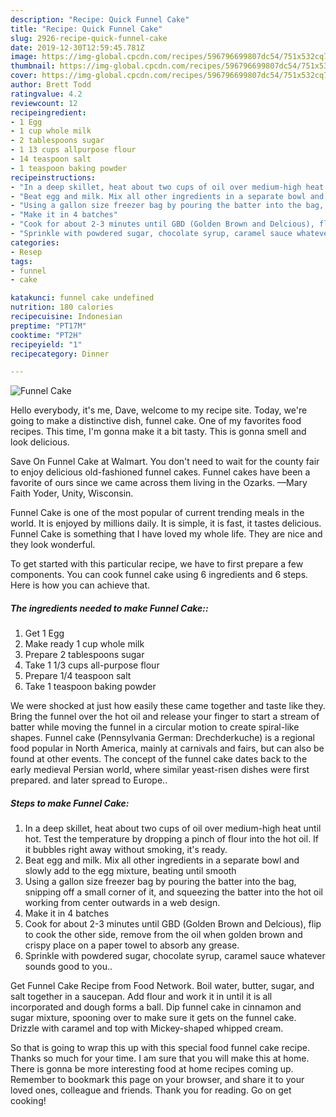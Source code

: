 ```yaml
---
description: "Recipe: Quick Funnel Cake"
title: "Recipe: Quick Funnel Cake"
slug: 2926-recipe-quick-funnel-cake
date: 2019-12-30T12:59:45.781Z
image: https://img-global.cpcdn.com/recipes/596796699807dc54/751x532cq70/funnel-cake-recipe-main-photo.jpg
thumbnail: https://img-global.cpcdn.com/recipes/596796699807dc54/751x532cq70/funnel-cake-recipe-main-photo.jpg
cover: https://img-global.cpcdn.com/recipes/596796699807dc54/751x532cq70/funnel-cake-recipe-main-photo.jpg
author: Brett Todd
ratingvalue: 4.2
reviewcount: 12
recipeingredient:
- 1 Egg
- 1 cup whole milk
- 2 tablespoons sugar
- 1 13 cups allpurpose flour
- 14 teaspoon salt
- 1 teaspoon baking powder
recipeinstructions:
- "In a deep skillet, heat about two cups of oil over medium-high heat until hot. Test the temperature by dropping a pinch of flour into the hot oil. If it bubbles right away without smoking, it&#39;s ready."
- "Beat egg and milk. Mix all other ingredients in a separate bowl and slowly add to the egg mixture, beating until smooth"
- "Using a gallon size freezer bag by pouring the batter into the bag, snipping off a small corner of it, and squeezing the batter into the hot oil working from center outwards in a web design."
- "Make it in 4 batches"
- "Cook for about 2-3 minutes until GBD (Golden Brown and Delcious), flip to cook the other side, remove from the oil when golden brown and crispy place on a paper towel to absorb any grease."
- "Sprinkle with powdered sugar, chocolate syrup, caramel sauce whatever sounds good to you.."
categories:
- Resep
tags:
- funnel
- cake

katakunci: funnel cake undefined
nutrition: 180 calories
recipecuisine: Indonesian
preptime: "PT17M"
cooktime: "PT2H"
recipeyield: "1"
recipecategory: Dinner

---
```



![Funnel Cake](https://img-global.cpcdn.com/recipes/596796699807dc54/751x532cq70/funnel-cake-recipe-main-photo.jpg)

Hello everybody, it's me, Dave, welcome to my recipe site. Today, we're going to make a distinctive dish, funnel cake. One of my favorites food recipes. This time, I'm gonna make it a bit tasty. This is gonna smell and look delicious.

Save On Funnel Cake at Walmart. You don&#39;t need to wait for the county fair to enjoy delicious old-fashioned funnel cakes. Funnel cakes have been a favorite of ours since we came across them living in the Ozarks. —Mary Faith Yoder, Unity, Wisconsin.

Funnel Cake is one of the most popular of current trending meals in the world. It is enjoyed by millions daily. It is simple, it is fast, it tastes delicious. Funnel Cake is something that I have loved my whole life. They are nice and they look wonderful.


To get started with this particular recipe, we have to first prepare a few components. You can cook funnel cake using 6 ingredients and 6 steps. Here is how you can achieve that.

##### The ingredients needed to make Funnel Cake::

1. Get 1 Egg
1. Make ready 1 cup whole milk
1. Prepare 2 tablespoons sugar
1. Take 1 1/3 cups all-purpose flour
1. Prepare 1/4 teaspoon salt
1. Take 1 teaspoon baking powder


We were shocked at just how easily these came together and taste like they. Bring the funnel over the hot oil and release your finger to start a stream of batter while moving the funnel in a circular motion to create spiral-like shapes. Funnel cake (Pennsylvania German: Drechderkuche) is a regional food popular in North America, mainly at carnivals and fairs, but can also be found at other events. The concept of the funnel cake dates back to the early medieval Persian world, where similar yeast-risen dishes were first prepared. and later spread to Europe.. 

##### Steps to make Funnel Cake:

1. In a deep skillet, heat about two cups of oil over medium-high heat until hot. Test the temperature by dropping a pinch of flour into the hot oil. If it bubbles right away without smoking, it&#39;s ready.
1. Beat egg and milk. Mix all other ingredients in a separate bowl and slowly add to the egg mixture, beating until smooth
1. Using a gallon size freezer bag by pouring the batter into the bag, snipping off a small corner of it, and squeezing the batter into the hot oil working from center outwards in a web design.
1. Make it in 4 batches
1. Cook for about 2-3 minutes until GBD (Golden Brown and Delcious), flip to cook the other side, remove from the oil when golden brown and crispy place on a paper towel to absorb any grease.
1. Sprinkle with powdered sugar, chocolate syrup, caramel sauce whatever sounds good to you..


Get Funnel Cake Recipe from Food Network. Boil water, butter, sugar, and salt together in a saucepan. Add flour and work it in until it is all incorporated and dough forms a ball. Dip funnel cake in cinnamon and sugar mixture, spooning over to make sure it gets on the funnel cake. Drizzle with caramel and top with Mickey-shaped whipped cream. 

So that is going to wrap this up with this special food funnel cake recipe. Thanks so much for your time. I am sure that you will make this at home. There is gonna be more interesting food at home recipes coming up. Remember to bookmark this page on your browser, and share it to your loved ones, colleague and friends. Thank you for reading. Go on get cooking!
